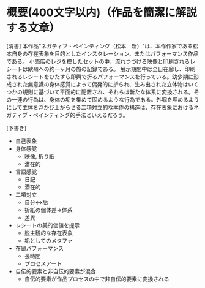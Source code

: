 # 概要(400文字以内)（作品を簡潔に解説する文章）

[清書]
本作品"ネガティブ・ペインティング（松本　新）"は、本作作家である松本自身の存在表象を目的としたインスタレーション、またはパフォーマンス作品である。
小売店のレジを模したセットの中、流れつづける映像と印刷されるレシートは欧州への約一ヶ月の旅の記録である。
展示期間中は全日在廊し、印刷されるレシートをひたすら即興で折るパフォーマンスを行っている。幼少期に形成された無意識の身体感覚によって偶発的に折られ、生み出された立体物はいくつかの規則に基づいて平面的に配置され、それらは新たな体系に変換される。その一連の行為は、身体の垢を集めて固めるような行為である。外堀を埋めるようにして主体を浮かび上がらせる二項対立的な本作の構造は、存在表象におけるネガティブ・ペインティング的手法といえるだろう。

[下書き]
- 自己表象
- 身体感覚
  - 映像, 折り紙
  - 潜在的
- 言語感覚
  - 日記
  - 潜在的
- 二項対立
  - 自分<->垢
  - 折紙の個体差->体系
  - 差異
- レシートの美的価値を提示
  - 脱主観的な存在表象
  - 垢としてのメタファ
- 在廊パフォーマンス
  - 長時間
  - プロセスアート
- 自伝的要素と非自伝的要素が混合
  - 自伝的要素が作品プロセスの中で非自伝的要素に変換される